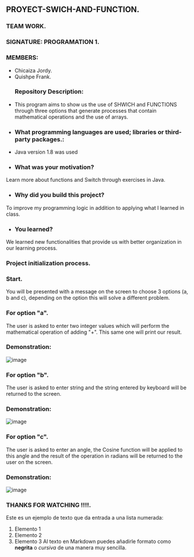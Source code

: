 ## PROYECT-SWICH-AND-FUNCTION.
### TEAM WORK.
### SIGNATURE: PROGRAMATION 1.
### MEMBERS:
- Chicaiza Jordy.
- Quishpe Frank.
  ### Repository Description:
- This program aims to show us the use of SHWICH and FUNCTIONS through three options that generate processes that contain mathematical operations and the use of arrays.
-  ### What programming languages ​​are used; libraries or third-party packages.:
- Java version 1.8 was used
- ### What was your motivation?
Learn more about functions and Switch through exercises in Java.
- ### Why did you build this project?
To improve my programming logic in addition to applying what I learned in class.
- ### You learned?
We learned new functionalities that provide us with better organization in our learning process.
### Project initialization process.
### Start. 
You will be presented with a message on the screen to choose 3 options (a, b and c), depending on the option this will solve a different problem.
### For option "a".
The user is asked to enter two integer values ​​which will perform the mathematical operation of adding "+". This same one will print our result.
### Demonstration:
![image](https://github.com/kiftdoom/PROYECT-SWICH-AND-FUNCTION./assets/159972365/10884f56-a332-48ff-8893-ee749324458d)
### For option "b".
The user is asked to enter string and the string entered by keyboard will be returned to the screen.
### Demonstration:
![image](https://github.com/kiftdoom/PROYECT-SWICH-AND-FUNCTION./assets/159972365/39794c47-1111-4b13-b916-f73944a5e96f)
### For option "c".
The user is asked to enter an angle, the Cosine function will be applied to this angle and the result of the operation in radians will be returned to the user on the screen.
### Demonstration:
![image](https://github.com/kiftdoom/PROYECT-SWICH-AND-FUNCTION./assets/159972365/bbecd64f-7faa-416c-8501-aeb824183b13)

  ### THANKS FOR WATCHING !!!!.





Este es un ejemplo de texto que da entrada a una lista numerada:
1. Elemento 1
2. Elemento 2
3. Elemento 3
Al texto en Markdown puedes añadirle formato como **negrita** o *cursiva* de una manera muy sencilla.
